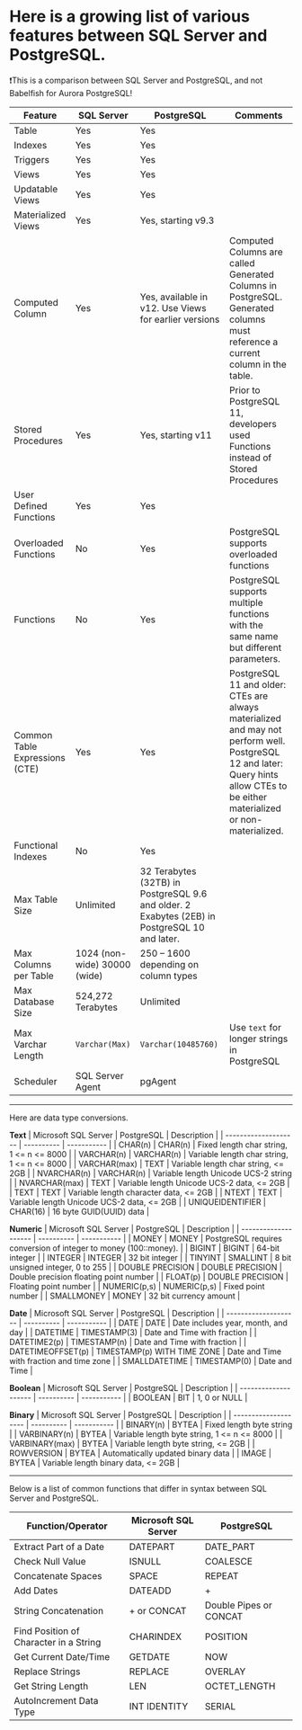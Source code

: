 # Here is a growing list of various features between SQL Server and PostgreSQL.

❗This is a comparison between SQL Server and PostgreSQL, and not Babelfish for Aurora PostgreSQL!

| Feature | SQL Server | PostgreSQL | Comments |
| ------- | ---------- | ---------- | -------- |
| Table | Yes | Yes | |
| Indexes | Yes | Yes | |
| Triggers | Yes | Yes | |
| Views | Yes | Yes | |
| Updatable Views | Yes | Yes | |
| Materialized Views | Yes | Yes, starting v9.3 | |
| Computed Column | Yes | Yes, available in v12. Use Views for earlier versions | Computed Columns are called Generated Columns in PostgreSQL.  Generated columns must reference a current column in the table. |
| Stored Procedures | Yes | Yes, starting v11 | Prior to PostgreSQL 11, developers used Functions instead of Stored Procedures |
| User Defined Functions | Yes | Yes | |
| Overloaded Functions | No | Yes | PostgreSQL supports overloaded functions |
| Functions | No | Yes | PostgreSQL supports multiple functions with the same name but different parameters. |
| Common Table Expressions (CTE) | Yes | Yes | PostgreSQL 11 and older: CTEs are always materialized and may not perform well. PostgreSQL 12 and later: Query hints allow CTEs to be either materialized or non-materialized. |
| Functional Indexes | No | Yes | |
| Max Table Size | Unlimited | 32 Terabytes (32TB) in PostgreSQL 9.6 and older. 2 Exabytes (2EB) in PostgreSQL 10 and later. | |
| Max Columns per Table | 1024 (non-wide) 30000 (wide) | 250 – 1600 depending on column types | |
| Max Database Size | 524,272 Terabytes | Unlimited | |
| Max Varchar Length | `Varchar(Max)` | `Varchar(10485760)` | Use `text` for longer strings in PostgreSQL |
| Scheduler | SQL Server Agent | pgAgent | |

---------------------------

Here are data type conversions.

**Text**
| Microsoft SQL Server | PostgreSQL | Description |
| -------------------- | ---------- | ----------- |
| CHAR(n) | CHAR(n) | Fixed length char string, 1 <= n <= 8000 |
| VARCHAR(n) | VARCHAR(n) | Variable length char string, 1 <= n <= 8000 |
| VARCHAR(max) | TEXT | Variable length char string, <= 2GB |
| NVARCHAR(n) | VARCHAR(n) | Variable length Unicode UCS-2 string |
| NVARCHAR(max) | TEXT | Variable length Unicode UCS-2 data, <= 2GB |
| TEXT | TEXT | Variable length character data, <= 2GB |
| NTEXT | TEXT | Variable length Unicode UCS-2 data, <= 2GB |
| UNIQUEIDENTIFIER | CHAR(16) | 16 byte GUID(UUID) data |

**Numeric**
| Microsoft SQL Server | PostgreSQL | Description |
| -------------------- | ---------- | ----------- |
| MONEY | MONEY | PostgreSQL requires conversion of integer to money (100::money). |
| BIGINT | BIGINT | 64-bit integer |
| INTEGER | INTEGER | 32 bit integer |
| TINYINT | SMALLINT | 8 bit unsigned integer, 0 to 255 |
| DOUBLE PRECISION | DOUBLE PRECISION | Double precision floating point number |
| FLOAT(p) | DOUBLE PRECISION | Floating point number |
| NUMERIC(p,s) | NUMERIC(p,s) | Fixed point number |
| SMALLMONEY | MONEY | 32 bit currency amount |

**Date**
| Microsoft SQL Server | PostgreSQL | Description |
| -------------------- | ---------- | ----------- |
| DATE | DATE | Date includes year, month, and day |
| DATETIME | TIMESTAMP(3) | Date and Time with fraction |
| DATETIME2(p) | TIMESTAMP(n) | Date and Time with fraction |
| DATETIMEOFFSET(p) | TIMESTAMP(p) WITH TIME ZONE | Date and Time with fraction and time zone |
| SMALLDATETIME | TIMESTAMP(0) | Date and Time |

**Boolean**
| Microsoft SQL Server | PostgreSQL | Description |
| -------------------- | ---------- | ----------- |
| BOOLEAN | BIT | 1, 0 or NULL |

**Binary**
| Microsoft SQL Server | PostgreSQL | Description |
| -------------------- | ---------- | ----------- |
| BINARY(n) | BYTEA | Fixed length byte string |
| VARBINARY(n) | BYTEA | Variable length byte string, 1 <= n <= 8000 |
| VARBINARY(max) | BYTEA | Variable length byte string, <= 2GB |
| ROWVERSION | BYTEA | Automatically updated binary data |
| IMAGE | BYTEA | Variable length binary data, <= 2GB |

---------------------------

Below is a list of common functions that differ in syntax between SQL Server and PostgreSQL.

| Function/Operator | Microsoft SQL Server | PostgreSQL |
| ----------------- | -------------------- | ---------- |
| Extract Part of a Date | DATEPART | DATE_PART |
| Check Null Value | ISNULL | COALESCE |
| Concatenate Spaces | SPACE | REPEAT |
| Add Dates | DATEADD | + |
| String Concatenation | + or CONCAT | Double Pipes or CONCAT |
| Find Position of Character in a String | CHARINDEX | POSITION |
| Get Current Date/Time | GETDATE | NOW |
| Replace Strings | REPLACE | OVERLAY |
| Get String Length | LEN | OCTET_LENGTH |
| AutoIncrement Data Type | INT IDENTITY | SERIAL |
